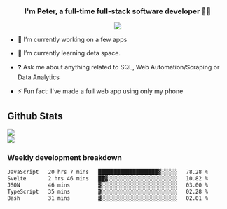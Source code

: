 
### <div align="center">I'm Peter, a full-time full-stack software developer 👨‍💻</div>  
<div align="center">
<a href="https://ko-fi.com/theofficialpeter" target="_blank" style="display: inline-block;">
                <img
                    src="https://img.shields.io/badge/Donate-Ko--fi-F16061.svg?style=flat-square&logo=ko-fi" 
                    align="center"
                />
            </a> 
</div>  

- 🔭 I’m currently working on a few apps  
  

- 🌱 I’m currently learning deta space.  
  

- ❓ Ask me about anything related to SQL, Web Automation/Scraping or Data Analytics  
  

- ⚡ Fun fact: I've made a full web app using only my phone  
  



## Github Stats  
![](https://github-readme-stats.vercel.app/api?username=TheOfficialPeter&theme=tokyonight&hide_border=true&include_all_commits=false&count_private=false)<br/>
![](https://github-readme-stats.vercel.app/api/top-langs/?username=TheOfficialPeter&theme=tokyonight&hide_border=true&include_all_commits=false&count_private=false&layout=compact)

<h3>Weekly development breakdown</h3>

<!--START_SECTION:waka-->

```txt
JavaScript   20 hrs 7 mins   ███████████████████▓░░░░░   78.28 %
Svelte       2 hrs 46 mins   ██▓░░░░░░░░░░░░░░░░░░░░░░   10.82 %
JSON         46 mins         ▓░░░░░░░░░░░░░░░░░░░░░░░░   03.00 %
TypeScript   35 mins         ▓░░░░░░░░░░░░░░░░░░░░░░░░   02.28 %
Bash         31 mins         ▓░░░░░░░░░░░░░░░░░░░░░░░░   02.01 %
```

<!--END_SECTION:waka-->
